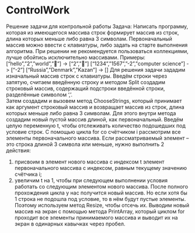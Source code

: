 # ControlWork

Решение задачи для контрольной работы
Задача: 
Написать программу, которая из имеющегося массива строк формирует массив из строк, длина которых меньше либо равна 3 символам. Первоначальный массив можно ввести с клавиатуры, либо задать на старте выполнения алгоритма. При решении не рекомендуется пользоваться коллекциями, лучше обойтись исключительно массивами.
Примеры:
[“hello”,”2”,”world”,””] -> [“2”,””]
[“1234”,”1567”,”-2”,”computer science”] -> [“-2”]
[“Russia”,”Denmark”,”Kazan”] -> []
Для решения задачи зададим изначальный массив строк с клавиатуры. Введём строки через запятую, считаем введённую строку и методом Split создадим строковый массив, содержащий подстроки введённой строки, разделённые символом ‘,’.  
Затем создадим и вызовем метод ChooseStrings, который принимает как аргумент строковый массив и возвращает массив из строк, длина которых меньше либо равна 3 символам. Для этого внутри метода создадим новый пустой массив длиной, как первоначальный. Введём целую переменную t, чтобы отслеживать количество подошедших под условие строк. С помощью цикла for со счётчиком i рассмотрим все элементы первоначального массива. Если рассматриваемый элемент – это строка длиной 3 символа или меньше, нужно выполнить 2 действия:
1)	присвоим в элемент нового массива с индексом t элемент первоначального массива с индексом, равным текущему значению счётчика i;
2)	увеличим t на 1, чтобы при следующем выполнении условия работать со следующим элементом нового массива.
После полного прохождения цикла у нас получится новый массив. Но если хотя бы 1 строка не подошла под условие, то в нём будут пустые элементы. Поэтому используем метод Resize, чтобы отсечь их. 
Выводим новый массив на экран с помощью метода PrintArray, который циклом for проходит все элементы принимаемого массива и выводит их на экран в одинарных кавычках через пробел.

